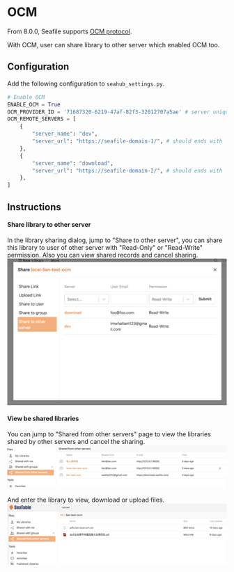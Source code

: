 # OCM

From 8.0.0, Seafile supports [OCM protocol](https://rawgit.com/GEANT/OCM-API/v1/docs.html). 

With OCM, user can share library to other server which enabled OCM too.

## Configuration

Add the following configuration to `seahub_settings.py`.

```python
# Enable OCM
ENABLE_OCM = True
OCM_PROVIDER_ID = '71687320-6219-47af-82f3-32012707a5ae' # server unique id
OCM_REMOTE_SERVERS = [
    {
        "server_name": "dev",
        "server_url": "https://seafile-domain-1/", # should ends with '/'
    },
    {
        "server_name": "download",
        "server_url": "https://seafile-domain-2/", # should ends with '/'
    },
]
```

## Instructions

#### Share library to other server

In the library sharing dialog, jump to "Share to other server", you can share this library to user of other server with "Read-Only" or "Read-Write" permission. Also you can view shared records and cancel sharing.
![ocm-share-to-other-server](../images/ocm-share-to-other-server.png)

#### View be shared libraries

You can jump to "Shared from other servers" page to view the libraries shared by other servers and cancel the sharing.
![ocm-list-be-shared-libraries](../images/ocm-list-be-shared-libraries.png)

And enter the library to view, download or upload files.
![ocm-view-download-upload-files-in-library](../images/ocm-view-download-upload-files-in-library.png)
